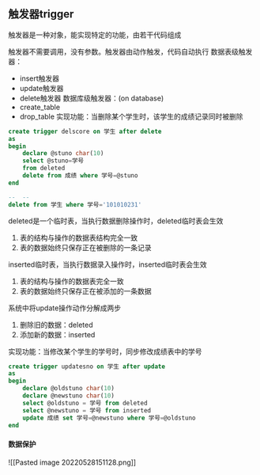 ## 触发器trigger

触发器是一种对象，能实现特定的功能，由若干代码组成

触发器不需要调用，没有参数。触发器由动作触发，代码自动执行
数据表级触发器：
* insert触发器
* update触发器
* delete触发器
数据库级触发器：(on database)
* create_table
* drop_table
实现功能：当删除某个学生时，该学生的成绩记录同时被删除

~~~ SQL
create trigger delscore on 学生 after delete
as
begin
    declare @stuno char(10)
    select @stuno=学号
    from deleted
    delete from 成绩 where 学号=@stuno
end

--  --
delete from 学生 where 学号='101010231'
~~~

deleted是一个临时表，当执行数据删除操作时，deleted临时表会生效

1. 表的结构与操作的数据表结构完全一致
2. 表的数据始终只保存正在被删除的一条记录

inserted临时表，当执行数据录入操作时，inserted临时表会生效

1. 表的结构与操作的数据表完全一致
2. 表的数据始终只保存正在被添加的一条数据

系统中将update操作动作分解成两步

1. 删除旧的数据：deleted
2. 添加新的数据：inserted

实现功能：当修改某个学生的学号时，同步修改成绩表中的学号

~~~ SQL
create trigger updatesno on 学生 after update
as
begin
    declare @oldstuno char(10)
    declare @newstuno char(10)
    select @oldstuno = 学号 from deleted
    select @newstuno = 学号 from inserted
    update 成绩 set 学号=@newstuno where 学号=@oldstuno
end
~~~

#### 数据保护
![[Pasted image 20220528151128.png]]
